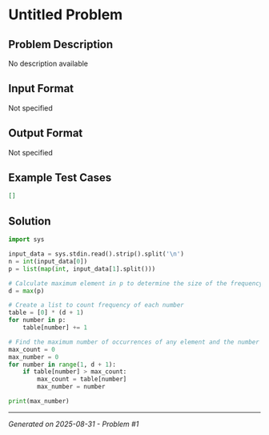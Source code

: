 # Untitled Problem

## Problem Description
No description available

## Input Format
Not specified

## Output Format
Not specified

## Example Test Cases
```json
[]
```

## Solution
```python
import sys

input_data = sys.stdin.read().strip().split('\n')
n = int(input_data[0])
p = list(map(int, input_data[1].split()))

# Calculate maximum element in p to determine the size of the frequency list
d = max(p)

# Create a list to count frequency of each number
table = [0] * (d + 1)
for number in p:
    table[number] += 1

# Find the maximum number of occurrences of any element and the number that has that maximum count
max_count = 0
max_number = 0
for number in range(1, d + 1):
    if table[number] > max_count:
        max_count = table[number]
        max_number = number

print(max_number)
```

---
*Generated on 2025-08-31 - Problem #1*